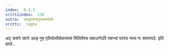 ```yaml
---
index:  8.4.2
vrittiindex:  138
sutra:  अट्कुप्वाङ्नुम्व्यवायेऽपि
vritti:  laghu 
---
```


अट् कवर्गः पवर्गः आङ् नुम् एतैर्व्यस्तैर्यथासंभवं मिलितैश्च व्यवधानेऽपि रषाभ्यां परस्य नस्य णः समानपदे. इति प्राप्ते..

